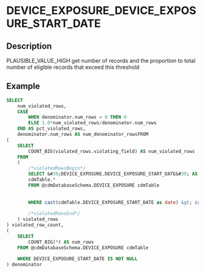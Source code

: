 



# DEVICE_EXPOSURE_DEVICE_EXPOSURE_START_DATE



## Description
PLAUSIBLE_VALUE_HIGH
get number of records and the proportion to total number of eligible records that exceed this threshold



## Example
```sql
SELECT 
	num_violated_rows, 
	CASE 
		WHEN denominator.num_rows = 0 THEN 0 
		ELSE 1.0*num_violated_rows/denominator.num_rows 
	END AS pct_violated_rows, 
  	denominator.num_rows AS num_denominator_rowsFROM
(
	SELECT 
		COUNT_BIG(violated_rows.violating_field) AS num_violated_rows
	FROM
	(
		/*violatedRowsBegin*/
		SELECT &#39;DEVICE_EXPOSURE.DEVICE_EXPOSURE_START_DATE&#39; AS violating_field, 
		cdmTable.*
    	FROM @cdmDatabaseSchema.DEVICE_EXPOSURE cdmTable
    		
    		
      	WHERE cast(cdmTable.DEVICE_EXPOSURE_START_DATE as date) &gt; cast(DATEADD(dd,1,GETDATE()) as date)
    	
		/*violatedRowsEnd*/
	) violated_rows
) violated_row_count,
(
	SELECT 
		COUNT_BIG(*) AS num_rows
	FROM @cdmDatabaseSchema.DEVICE_EXPOSURE cdmTable
		
  	WHERE DEVICE_EXPOSURE_START_DATE IS NOT NULL
) denominator
```

